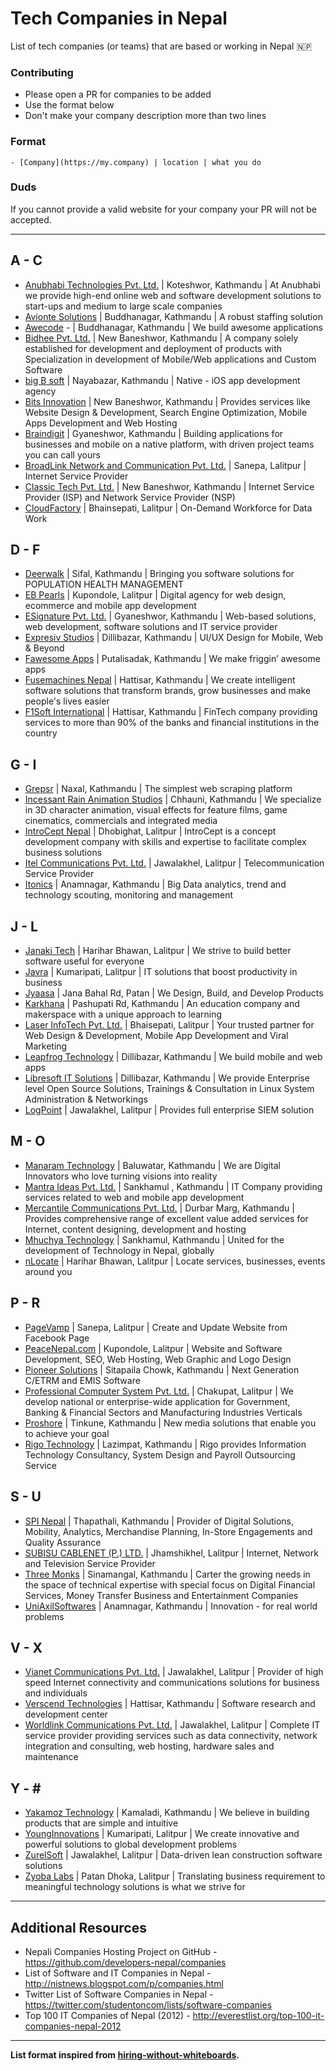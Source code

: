 # Tech Companies in Nepal

List of tech companies (or teams) that are based or working in Nepal :nepal:

### Contributing

* Please open a PR for companies to be added
* Use the format below
* Don't make your company description more than two lines

### Format

```
- [Company](https://my.company) | location | what you do
```

### Duds

If you cannot provide a valid website for your company your PR will not be accepted.

---

## A - C
- [Anubhabi Technologies Pvt. Ltd.](http://www.anubhabi.com/) | Koteshwor, Kathmandu | At Anubhabi we provide high-end online web and software development solutions to start-ups and medium to large scale companies
- [Avionte Solutions](http://www.avionte.com/) | Buddhanagar, Kathmandu | A robust staffing solution
- [Awecode](http://awecode.com/) - | Buddhanagar, Kathmandu | We build awesome applications
- [Bidhee Pvt. Ltd.](http://www.bidhee.com/) | New Baneshwor, Kathmandu | A company solely established for development and deployment of products with Specialization in development of Mobile/Web applications and Custom Software
- [big B soft](http://bigbsoft.com/) | Nayabazar, Kathmandu | Native - iOS app development agency
- [Bits Innovation](http://bitsinnovation.com/) | New Baneshwor, Kathmandu | Provides services like Website Design & Development, Search Engine Optimization, Mobile Apps Development and Web Hosting
- [Braindigit](http://www.braindigit.com/) | Gyaneshwor, Kathmandu | Building applications for businesses and mobile on a native platform, with driven project teams you can call yours
- [BroadLink Network and Communication Pvt. Ltd.](https://broadlink.com.np/) | Sanepa, Lalitpur | Internet Service Provider
- [Classic Tech Pvt. Ltd.](https://www.classic.com.np/) | New Baneshwor, Kathmandu | Internet Service Provider (ISP) and Network Service Provider (NSP)
- [CloudFactory](https://www.cloudfactory.com/) | Bhainsepati, Lalitpur | On-Demand Workforce for Data Work

## D - F
- [Deerwalk](http://www.deerwalk.com/) | Sifal, Kathmandu | Bringing you software solutions for POPULATION HEALTH MANAGEMENT
- [EB Pearls](https://www.ebpearls.com.au/) | Kupondole, Lalitpur | Digital agency for web design, ecommerce and mobile app development
- [ESignature Pvt. Ltd.](http://esignature.com.np/) | Gyaneshwor, Kathmandu | Web-based solutions, web development, software solutions and IT service provider
- [Expresiv Studios](http://expresivstudios.com/) | Dillibazar, Kathmandu | UI/UX Design for Mobile, Web & Beyond
- [Fawesome Apps](http://fawesomeapps.com/) | Putalisadak, Kathmandu | We make friggin’ awesome apps
- [Fusemachines Nepal](http://fusemachines.com.np/) | Hattisar, Kathmandu | We create intelligent software solutions that transform brands, grow businesses and make people's lives easier
- [F1Soft International](http://f1soft.com/) | Hattisar, Kathmandu |  FinTech company providing services to more than 90% of the banks and financial institutions in the country

## G - I
- [Grepsr](https://www.grepsr.com/) | Naxal, Kathmandu | The simplest web scraping platform
- [Incessant Rain Animation Studios](http://www.incessantrain.com/) | Chhauni, Kathmandu | We specialize in 3D character animation, visual effects for feature films, game cinematics, commercials and integrated media
- [IntroCept Nepal](http://nepal.introcept.co/) | Dhobighat, Lalitpur | IntroCept is a concept development company with skills and expertise to facilitate complex business solutions
- [Itel Communications Pvt. Ltd.](http://www.itel.com.np/) | Jawalakhel, Lalitpur | Telecommunication Service Provider
- [Itonics](https://www.itonics.de/) | Anamnagar, Kathmandu | Big Data analytics, trend and technology scouting, monitoring and management

## J - L
- [Janaki Tech](http://janakitech.com/) | Harihar Bhawan, Lalitpur | We strive to build better software useful for everyone
- [Javra](http://javra.com/) | Kumaripati, Lalitpur | IT solutions that boost productivity in business
- [Jyaasa](http://jyaasa.com/) | Jana Bahal Rd, Patan | We Design, Build, and Develop Products
- [Karkhana](http://www.karkhana.asia/) | Pashupati Rd, Kathmandu | An education company and makerspace with a unique approach to learning
- [Laser InfoTech Pvt. Ltd.](http://www.laser-infotech.com/) | Bhaisepati, Lalitpur | Your trusted partner for Web Design & Development, Mobile App Development and Viral Marketing
- [Leapfrog Technology](http://lftechnology.com/) | Dillibazar, Kathmandu | We build mobile and web apps
- [Libresoft IT Solutions](http://libresoft.com.np/) | Dillibazar, Kathmandu | We provide Enterprise level Open Source Solutions, Trainings & Consultation in Linux System Administration & Networkings
- [LogPoint](https://www.logpoint.com/) | Jawalakhel, Lalitpur | Provides full enterprise SIEM solution

## M - O
- [Manaram Technology](http://www.manaram.technology/) | Baluwatar, Kathmandu | We are Digital Innovators who love turning visions into reality
- [Mantra Ideas Pvt. Ltd.](http://mantraideas.com/) | Sankhamul , Kathmandu | IT Company providing services related to web and mobile app development
- [Mercantile Communications Pvt. Ltd.](http://www.mos.com.np/) | Durbar Marg, Kathmandu | Provides comprehensive range of excellent value added services for Internet, content designing, development and hosting
- [Mhuchya Technology](https://mhuchya.com.np) | Sankhamul, Kathmandu | United for the development of Technology in Nepal, globally
- [nLocate](https://nlocate.com) | Harihar Bhawan, Lalitpur | Locate services, businesses, events around you

## P - R
- [PageVamp](https://www.pagevamp.com/) | Sanepa, Lalitpur | Create and Update Website from Facebook Page
- [PeaceNepal.com](http://peacenepal.com.np/) | Kupondole, Lalitpur | Website and Software Development, SEO, Web Hosting, Web Graphic and Logo Design
- [Pioneer Solutions](http://www.pioneersolutionsglobal.com/) | Sitapaila Chowk, Kathmandu | Next Generation C/ETRM and EMIS Software
- [Professional Computer System Pvt. Ltd.](http://www.pcs.com.np/) | Chakupat, Lalitpur | We develop national or enterprise-wide application for Government, Banking & Financial Sectors and Manufacturing Industries Verticals
- [Proshore](http://proshore.nl/) | Tinkune, Kathmandu | New media solutions that enable you to achieve your goal
- [Rigo Technology](https://www.rigonepal.com/) | Lazimpat, Kathmandu | Rigo provides Information Technology Consultancy, System Design and Payroll Outsourcing Service

## S - U
- [SPI Nepal](http://www.softvision.com/) | Thapathali, Kathmandu | Provider of Digital Solutions, Mobility, Analytics, Merchandise Planning, In-Store Engagements and Quality Assurance
- [SUBISU CABLENET (P.) LTD.](http://subisu.net.np/) | Jhamshikhel, Lalitpur | Internet, Network and Television Service Provider
- [Three Monks](http://www.threemonk.com/) | Sinamangal, Kathmandu | Carter the growing needs in the space of technical expertise with special focus on Digital Financial Services, Money Transfer Business and Entertainment Companies
- [UniAxilSoftwares](http://uniaxialsoftwares.com/) | Anamnagar, Kathmandu | Innovation - for real world problems

## V - X
- [Vianet Communications Pvt. Ltd.](https://www.vianet.com.np/) | Jawalakhel, Lalitpur | Provider of high speed Internet connectivity and communications solutions for business and individuals
- [Verscend Technologies](http://verscend.com.np/) | Hattisar, Kathmandu | Software research and development center
- [Worldlink Communications Pvt. Ltd.](https://worldlink.com.np/) | Jawalakhel, Lalitpur | Complete IT service provider providing services such as data connectivity, network integration and consulting, web hosting, hardware sales and maintenance

## Y - \#
- [Yakamoz Technology](http://www.yakamoztech.com/) | Kamaladi, Kathmandu | We believe in building products that are simple and intuitive
- [YoungInnovations](http://younginnovations.com.np/) | Kumaripati, Lalitpur | We create innovative and powerful solutions to global development problems
- [ZurelSoft](http://www.zurelsoft.com/) | Jawalakhel, Lalitpur | Data-driven lean construction software solutions
- [Zyoba Labs](http://www.zyobalabs.com/) | Patan Dhoka, Lalitpur | Translating business requirement to meaningful technology solutions is what we strive for

---

## Additional Resources

- Nepali Companies Hosting Project on GitHub - https://github.com/developers-nepal/companies
- List of Software and IT Companies in Nepal - http://nistnews.blogspot.com/p/companies.html
- Twitter List of Software Companies in Nepal - https://twitter.com/studentoncom/lists/software-companies
- Top 100 IT Companies of Nepal (2012) - http://everestlist.org/top-100-it-companies-nepal-2012

---

**List format inspired from [hiring-without-whiteboards](https://github.com/poteto/hiring-without-whiteboards).**
